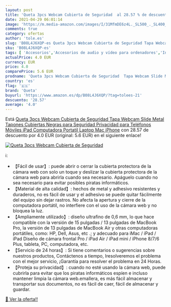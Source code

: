 ```yaml
---
layout: post
title: 'Queta 3pcs Webcam Cubierta de Seguridad  al 28.57 % de descuento'
date: 2021-04-29 06:01:14
image: 'https://m.media-amazon.com/images/I/31MfmDE6z4L._SL500_._SL400_.jpg'
comments: true
category: ofertas
author: 'tole.es'
slug: 'B08L4J6XQP-es Queta 3pcs Webcam Cubierta de Seguridad Tapa Webcam Slide...'
sku: 'B08L4J6XQP-es'
tags: [ 'Accesorios','Accesorios de audio y vídeo para ordenadores','Informática','Webcams y telefonía VoIP','ipad','iphone','queta', ]
actualPrice: 4.0 EUR
currency: EUR
price: 4.0
comparePrice: 5.6 EUR
prodname: 'Queta 3pcs Webcam Cubierta de Seguridad  Tapa Webcam Slide Metal  Tapones Cubiertas Negras para Seguridad Privacidad  para Teléfonos Móviles  iPad  Computadora Portatil  Laptop  Mac  iPhone'
country: 'es'
flag: '🇪🇸'
brand: 'Queta'
buyurl: 'https://www.amazon.es/dp/B08L4J6XQP/?tag=tolees-21'
descuento: '28.57'
average: '4.0'
---
```


Está [Queta 3pcs Webcam Cubierta de Seguridad  Tapa Webcam Slide Metal  Tapones Cubiertas Negras para Seguridad Privacidad  para Teléfonos Móviles  iPad  Computadora Portatil  Laptop  Mac  iPhone](https://www.amazon.es/dp/B08L4J6XQP/?tag=tolees-21) con 28.57 de descuento por 4.0 EUR (original: 5.6 EUR) en el siguiente enlace!

[![Queta 3pcs Webcam Cubierta de Seguridad ](https://m.media-amazon.com/images/I/31MfmDE6z4L._SL500_._SL400_.jpg)](https://www.amazon.es/dp/B08L4J6XQP/?tag=tolees-21)

ℹ️:

- 【Fácil de usar】: puede abrir o cerrar la cubierta protectora de la cámara web con solo un toque y deslizar la cubierta protectora de la cámara web para abrirla cuando sea necesario. Apáguelo cuando no sea necesario para evitar posibles piratas informáticos.
- 【Material de alta calidad】: hechos de metal y adhesivo resistentes y duraderos, no es fácil de usar y el adhesivo se puede quitar fácilmente del equipo sin dejar rastros. No afecta la apertura y cierre de la computadora portátil, no interfiere con el uso de la cámara web y no bloquea la luz.
- 【Ampliamente utilizado】: diseño ultrafino de 0,6 mm, lo que hace compatible con la versión de 15 pulgadas / 13 pulgadas de MacBook Pro, la versión de 13 pulgadas de MacBook Air y otras computadoras portátiles, como: HP, Dell, Asus, etc .; y adecuado para iMac / iPad / iPad Diseño de cámara frontal Pro / iPad Air / iPad mini / iPhone 8/7/6 Plus, tableta, PC, computadora, etc.
- 【Servicio de 24 horas】: Si tiene comentarios o sugerencias sobre nuestros productos, Contáctenos a tiempo, Iresolveremos el problema con el mejor servicio, ¡Garantía para resolver el problema en 24 Horas.
- 【Proteja su privacidad】: cuando no esté usando la cámara web, puede cubrirla para evitar que los piratas informáticos espíen e incluso mantener limpia la cámara web.emallera, es más fácil almacenar y transportar sus documentos, no es fácil de caer, fácil de almacenar y guardar.

[🛒 Ver la oferta!!](https://www.amazon.es/dp/B08L4J6XQP/?tag=tolees-21)
